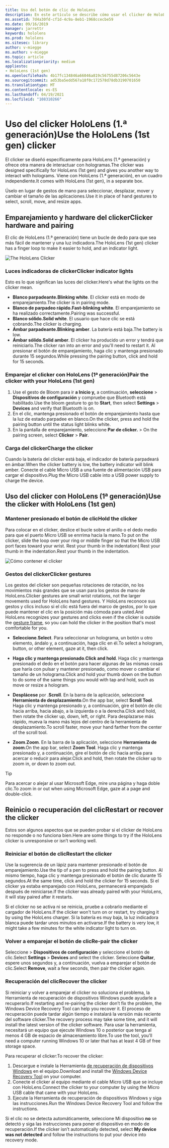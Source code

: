 ```yaml
---
title: Uso del botón de clic de HoloLens
description: En este artículo se describe cómo usar el clicker de HoloLens, incluidos el emparejamiento, la carga y la recuperación del clicker.
ms.assetid: 7d4a30fd-cf1d-4c9a-8eb1-1968ccecbe59
ms.date: 09/16/2019
manager: jarrettr
keywords: hololens
ms.prod: hololens
ms.sitesec: library
author: v-miegge
ms.author: v-miegge
ms.topic: article
ms.localizationpriority: medium
appliesto:
- HoloLens (1st gen)
ms.openlocfilehash: 4b17fc134846a66046a819c56755d87206c5643e
ms.sourcegitcommit: ad53ba5edd567a18f0c172578d78db3190701650
ms.translationtype: MT
ms.contentlocale: es-ES
ms.lasthandoff: 04/19/2021
ms.locfileid: "108310266"
---
```

# <a name="use-the-hololens-1st-gen-clicker"></a><span data-ttu-id="7322c-104">Uso del clicker HoloLens (1.ª generación)</span><span class="sxs-lookup"><span data-stu-id="7322c-104">Use the HoloLens (1st gen) clicker</span></span>

<span data-ttu-id="7322c-105">El clicker se diseñó específicamente para HoloLens (1.ª generación) y ofrece otra manera de interactuar con hologramas.</span><span class="sxs-lookup"><span data-stu-id="7322c-105">The clicker was designed specifically for HoloLens (1st gen) and gives you another way to interact with holograms.</span></span> <span data-ttu-id="7322c-106">Viene con HoloLens (1.ª generación), en un cuadro independiente.</span><span class="sxs-lookup"><span data-stu-id="7322c-106">It comes with HoloLens (1st gen), in a separate box.</span></span>

<span data-ttu-id="7322c-107">Úselo en lugar de gestos de mano para seleccionar, desplazar, mover y cambiar el tamaño de las aplicaciones.</span><span class="sxs-lookup"><span data-stu-id="7322c-107">Use it in place of hand gestures to select, scroll, move, and resize apps.</span></span>

## <a name="clicker-hardware-and-pairing"></a><span data-ttu-id="7322c-108">Emparejamiento y hardware del clicker</span><span class="sxs-lookup"><span data-stu-id="7322c-108">Clicker hardware and pairing</span></span>

<span data-ttu-id="7322c-109">El clic de HoloLens (1.ª generación) tiene un bucle de dedo para que sea más fácil de mantener y una luz indicadora.</span><span class="sxs-lookup"><span data-stu-id="7322c-109">The HoloLens (1st gen) clicker has a finger loop to make it easier to hold, and an indicator light.</span></span>

![The HoloLens Clicker](images/use-hololens-clicker-1.png)

### <a name="clicker-indicator-lights"></a><span data-ttu-id="7322c-111">Luces indicadoras de clicker</span><span class="sxs-lookup"><span data-stu-id="7322c-111">Clicker indicator lights</span></span>

<span data-ttu-id="7322c-112">Esto es lo que significan las luces del clicker.</span><span class="sxs-lookup"><span data-stu-id="7322c-112">Here's what the lights on the clicker mean.</span></span>

- <span data-ttu-id="7322c-113">**Blanco parpadeante.**</span><span class="sxs-lookup"><span data-stu-id="7322c-113">**Blinking white**.</span></span> <span data-ttu-id="7322c-114">El clicker está en modo de emparejamiento.</span><span class="sxs-lookup"><span data-stu-id="7322c-114">The clicker is in pairing mode.</span></span>
- <span data-ttu-id="7322c-115">**Blanco de parpadeo rápido.**</span><span class="sxs-lookup"><span data-stu-id="7322c-115">**Fast-blinking white**.</span></span> <span data-ttu-id="7322c-116">El emparejamiento se ha realizado correctamente.</span><span class="sxs-lookup"><span data-stu-id="7322c-116">Pairing was successful.</span></span>
- <span data-ttu-id="7322c-117">**Blanco sólido.**</span><span class="sxs-lookup"><span data-stu-id="7322c-117">**Solid white**.</span></span> <span data-ttu-id="7322c-118">El usuario que hace clic se está cobrando.</span><span class="sxs-lookup"><span data-stu-id="7322c-118">The clicker is charging.</span></span>
- <span data-ttu-id="7322c-119">**Ámbar parpadeante.**</span><span class="sxs-lookup"><span data-stu-id="7322c-119">**Blinking amber**.</span></span> <span data-ttu-id="7322c-120">La batería está baja.</span><span class="sxs-lookup"><span data-stu-id="7322c-120">The battery is low.</span></span>
- <span data-ttu-id="7322c-121">**Ámbar sólido.**</span><span class="sxs-lookup"><span data-stu-id="7322c-121">**Solid amber**.</span></span> <span data-ttu-id="7322c-122">El clicker ha producido un error y tendrá que reiniciarlo.</span><span class="sxs-lookup"><span data-stu-id="7322c-122">The clicker ran into an error and you'll need to restart it.</span></span> <span data-ttu-id="7322c-123">Al presionar el botón de emparejamiento, haga clic y mantenga presionado durante 15 segundos.</span><span class="sxs-lookup"><span data-stu-id="7322c-123">While pressing the pairing button, click and hold for 15 seconds.</span></span>

### <a name="pair-the-clicker-with-your-hololens-1st-gen"></a><span data-ttu-id="7322c-124">Emparejar el clicker con HoloLens (1ª generación)</span><span class="sxs-lookup"><span data-stu-id="7322c-124">Pair the clicker with your HoloLens (1st gen)</span></span>

1. <span data-ttu-id="7322c-125">Use el gesto de Bloom para ir **a Inicio y,** a continuación, **seleccione**  >  **Dispositivos de configuración** y compruebe que Bluetooth está habilitado.</span><span class="sxs-lookup"><span data-stu-id="7322c-125">Use the bloom gesture to go to **Start**, then select **Settings** > **Devices** and verify that Bluetooth is on.</span></span>
1. <span data-ttu-id="7322c-126">En el clic, mantenga presionado el botón de emparejamiento hasta que la luz de estado parpadee en blanco.</span><span class="sxs-lookup"><span data-stu-id="7322c-126">On the clicker, press and hold the pairing button until the status light blinks white.</span></span>
1. <span data-ttu-id="7322c-127">En la pantalla de emparejamiento, seleccione **Par de clicker.**  >  </span><span class="sxs-lookup"><span data-stu-id="7322c-127">On the pairing screen, select **Clicker** > **Pair**.</span></span>

### <a name="charge-the-clicker"></a><span data-ttu-id="7322c-128">Carga del clicker</span><span class="sxs-lookup"><span data-stu-id="7322c-128">Charge the clicker</span></span>

<span data-ttu-id="7322c-129">Cuando la batería del clicker está baja, el indicador de batería parpadeará en ámbar.</span><span class="sxs-lookup"><span data-stu-id="7322c-129">When the clicker battery is low, the battery indicator will blink amber.</span></span> <span data-ttu-id="7322c-130">Conecte el cable Micro USB a una fuente de alimentación USB para cargar el dispositivo.</span><span class="sxs-lookup"><span data-stu-id="7322c-130">Plug the Micro USB cable into a USB power supply to charge the device.</span></span>

## <a name="use-the-clicker-with-hololens-1st-gen"></a><span data-ttu-id="7322c-131">Uso del clicker con HoloLens (1ª generación)</span><span class="sxs-lookup"><span data-stu-id="7322c-131">Use the clicker with HoloLens (1st gen)</span></span>

### <a name="hold-the-clicker"></a><span data-ttu-id="7322c-132">Mantener presionado el botón de clic</span><span class="sxs-lookup"><span data-stu-id="7322c-132">Hold the clicker</span></span>

<span data-ttu-id="7322c-133">Para colocar en el clicker, deslice el bucle sobre el anillo o el dedo medio para que el puerto Micro USB se enrrima hacia la mano.</span><span class="sxs-lookup"><span data-stu-id="7322c-133">To put on the clicker, slide the loop over your ring or middle finger so that the Micro USB port faces toward your wrist.</span></span> <span data-ttu-id="7322c-134">Rest your thumb in the indentation( Rest your thumb in the indentation.</span><span class="sxs-lookup"><span data-stu-id="7322c-134">Rest your thumb in the indentation.</span></span>

![Cómo contener el clicker](images/use-hololens-clicker-2.png)

### <a name="clicker-gestures"></a><span data-ttu-id="7322c-136">Gestos del clicker</span><span class="sxs-lookup"><span data-stu-id="7322c-136">Clicker gestures</span></span>

<span data-ttu-id="7322c-137">Los gestos del clicker son pequeñas rotaciones de rotación, no los movimientos más grandes que se usan para los gestos de mano de HoloLens.</span><span class="sxs-lookup"><span data-stu-id="7322c-137">Clicker gestures are small wrist rotations, not the larger movements used for HoloLens hand gestures.</span></span> <span data-ttu-id="7322c-138">Y HoloLens reconoce sus gestos y clics incluso [](hololens1-basic-usage.md)si el clic está fuera del marco de gestos, por lo que puede mantener el clic en la posición más cómoda para usted.</span><span class="sxs-lookup"><span data-stu-id="7322c-138">And HoloLens recognizes your gestures and clicks even if the clicker is outside the [gesture frame](hololens1-basic-usage.md), so you can hold the clicker in the position that's most comfortable for you.</span></span>

- <span data-ttu-id="7322c-139">**Seleccione**.</span><span class="sxs-lookup"><span data-stu-id="7322c-139">**Select**.</span></span> <span data-ttu-id="7322c-140">Para seleccionar un holograma, un botón u otro elemento, ándalo y, a continuación, haga clic en él.</span><span class="sxs-lookup"><span data-stu-id="7322c-140">To select a hologram, button, or other element, gaze at it, then click.</span></span>

- <span data-ttu-id="7322c-141">**Haga clic y mantenga presionado**.</span><span class="sxs-lookup"><span data-stu-id="7322c-141">**Click and hold**.</span></span> <span data-ttu-id="7322c-142">Haga clic y mantenga presionado el dedo en el botón para hacer algunas de las mismas cosas que haría con pulsar y mantener presionado, como mover o cambiar el tamaño de un holograma.</span><span class="sxs-lookup"><span data-stu-id="7322c-142">Click and hold your thumb down on the button to do some of the same things you would with tap and hold, such as move or resize a hologram.</span></span>

- <span data-ttu-id="7322c-143">**Desplácese** por .</span><span class="sxs-lookup"><span data-stu-id="7322c-143">**Scroll**.</span></span> <span data-ttu-id="7322c-144">En la barra de la aplicación, seleccione **Herramienta de desplazamiento**.</span><span class="sxs-lookup"><span data-stu-id="7322c-144">On the app bar, select **Scroll Tool**.</span></span> <span data-ttu-id="7322c-145">Haga clic y mantenga presionado y, a continuación, gire el botón de clic hacia arriba, hacia abajo, a la izquierda o a la derecha.</span><span class="sxs-lookup"><span data-stu-id="7322c-145">Click and hold, then rotate the clicker up, down, left, or right.</span></span> <span data-ttu-id="7322c-146">Para desplazarse más rápido, mueva la mano más lejos del centro de la herramienta de desplazamiento.</span><span class="sxs-lookup"><span data-stu-id="7322c-146">To scroll faster, move your hand farther from the center of the scroll tool.</span></span>

- <span data-ttu-id="7322c-147">**Zoom**.</span><span class="sxs-lookup"><span data-stu-id="7322c-147">**Zoom**.</span></span> <span data-ttu-id="7322c-148">En la barra de la aplicación, seleccione **Herramienta de zoom**.</span><span class="sxs-lookup"><span data-stu-id="7322c-148">On the app bar, select **Zoom Tool**.</span></span> <span data-ttu-id="7322c-149">Haga clic y mantenga presionado y, a continuación, gire el botón de clic hacia arriba para acercar o reducir para alejar.</span><span class="sxs-lookup"><span data-stu-id="7322c-149">Click and hold, then rotate the clicker up to zoom in, or down to zoom out.</span></span>

> [!TIP]
> <span data-ttu-id="7322c-150">Para acercar o alejar al usar Microsoft Edge, mire una página y haga doble clic.</span><span class="sxs-lookup"><span data-stu-id="7322c-150">To zoom in or out when using Microsoft Edge, gaze at a page and double-click.</span></span>

## <a name="restart-or-recover-the-clicker"></a><span data-ttu-id="7322c-151">Reinicio o recuperación del clic</span><span class="sxs-lookup"><span data-stu-id="7322c-151">Restart or recover the clicker</span></span>

<span data-ttu-id="7322c-152">Estos son algunos aspectos que se pueden probar si el clicker de HoloLens no responde o no funciona bien.</span><span class="sxs-lookup"><span data-stu-id="7322c-152">Here are some things to try if the HoloLens clicker is unresponsive or isn’t working well.</span></span>

### <a name="restart-the-clicker"></a><span data-ttu-id="7322c-153">Reiniciar el botón de clic</span><span class="sxs-lookup"><span data-stu-id="7322c-153">Restart the clicker</span></span>

<span data-ttu-id="7322c-154">Use la sugerencia de un lápiz para mantener presionado el botón de emparejamiento.</span><span class="sxs-lookup"><span data-stu-id="7322c-154">Use the tip of a pen to press and hold the pairing button.</span></span> <span data-ttu-id="7322c-155">Al mismo tiempo, haga clic y mantenga presionado el botón de clic durante 15 segundos.</span><span class="sxs-lookup"><span data-stu-id="7322c-155">At the same time, click and hold the clicker for 15 seconds.</span></span> <span data-ttu-id="7322c-156">Si el clicker ya estaba emparejado con HoloLens, permanecerá emparejado después de reiniciarse.</span><span class="sxs-lookup"><span data-stu-id="7322c-156">If the clicker was already paired with your HoloLens, it will stay paired after it restarts.</span></span>

<span data-ttu-id="7322c-157">Si el clicker no se activa ni se reinicia, pruebe a cobrarlo mediante el cargador de HoloLens.</span><span class="sxs-lookup"><span data-stu-id="7322c-157">If the clicker won't turn on or restart, try charging it by using the HoloLens charger.</span></span> <span data-ttu-id="7322c-158">Si la batería es muy baja, la luz indicadora blanca puede tardar unos minutos en activarse.</span><span class="sxs-lookup"><span data-stu-id="7322c-158">If the battery is very low, it might take a few minutes for the white indicator light to turn on.</span></span>

### <a name="re-pair-the-clicker"></a><span data-ttu-id="7322c-159">Volver a emparejar el botón de clic</span><span class="sxs-lookup"><span data-stu-id="7322c-159">Re-pair the clicker</span></span>

<span data-ttu-id="7322c-160">Seleccione   >  **Dispositivos de configuración** y seleccione el botón de clic.</span><span class="sxs-lookup"><span data-stu-id="7322c-160">Select **Settings** > **Devices** and select the clicker.</span></span> <span data-ttu-id="7322c-161">Seleccione **Quitar**, espere unos segundos y, a continuación, vuelva a emparejar el botón de clic.</span><span class="sxs-lookup"><span data-stu-id="7322c-161">Select **Remove**, wait a few seconds, then pair the clicker again.</span></span>

### <a name="recover-the-clicker"></a><span data-ttu-id="7322c-162">Recuperación del clic</span><span class="sxs-lookup"><span data-stu-id="7322c-162">Recover the clicker</span></span>

<span data-ttu-id="7322c-163">Si reiniciar y volver a emparejar el clicker no soluciona el problema, la Herramienta de recuperación de dispositivos Windows puede ayudarle a recuperarlo.</span><span class="sxs-lookup"><span data-stu-id="7322c-163">If restarting and re-pairing the clicker don’t fix the problem, the Windows Device Recovery Tool can help you recover it.</span></span> <span data-ttu-id="7322c-164">El proceso de recuperación puede tardar algún tiempo e instalará la versión más reciente del software clicker.</span><span class="sxs-lookup"><span data-stu-id="7322c-164">The recovery process may take some time, and it will install the latest version of the clicker software.</span></span> <span data-ttu-id="7322c-165">Para usar la herramienta, necesitará un equipo que ejecute Windows 10 o posterior que tenga al menos 4 GB de espacio de almacenamiento libre.</span><span class="sxs-lookup"><span data-stu-id="7322c-165">To use the tool, you’ll need a computer running Windows 10 or later that has at least 4 GB of free storage space.</span></span>

<span data-ttu-id="7322c-166">Para recuperar el clicker:</span><span class="sxs-lookup"><span data-stu-id="7322c-166">To recover the clicker:</span></span>

1. <span data-ttu-id="7322c-167">Descargue e instale la Herramienta [de recuperación de dispositivos Windows](https://dev.azure.com/ContentIdea/ContentIdea/_queries/query/8a004dbe-73f8-4a32-94bc-368fc2f2a895/) en el equipo.</span><span class="sxs-lookup"><span data-stu-id="7322c-167">Download and install the [Windows Device Recovery Tool](https://dev.azure.com/ContentIdea/ContentIdea/_queries/query/8a004dbe-73f8-4a32-94bc-368fc2f2a895/) on your computer.</span></span>
1. <span data-ttu-id="7322c-168">Conecte el clicker al equipo mediante el cable Micro USB que se incluye con HoloLens.</span><span class="sxs-lookup"><span data-stu-id="7322c-168">Connect the clicker to your computer by using the Micro USB cable that came with your HoloLens.</span></span>
1. <span data-ttu-id="7322c-169">Ejecute la Herramienta de recuperación de dispositivos Windows y siga las instrucciones.</span><span class="sxs-lookup"><span data-stu-id="7322c-169">Run the Windows Device Recovery Tool and follow the instructions.</span></span>

<span data-ttu-id="7322c-170">Si el clic no se detecta automáticamente, seleccione Mi dispositivo **no** se detectó y siga las instrucciones para poner el dispositivo en modo de recuperación.</span><span class="sxs-lookup"><span data-stu-id="7322c-170">If the clicker isn’t automatically detected, select **My device was not detected** and follow the instructions to put your device into recovery mode.</span></span>
